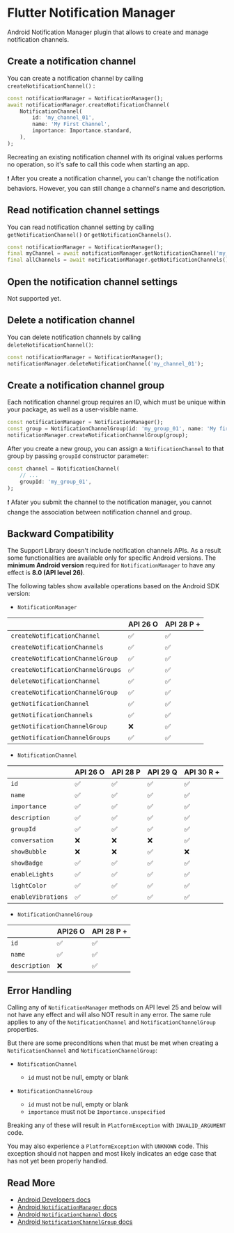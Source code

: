 # Flutter Notification Manager

Android Notification Manager plugin that allows to create and manage notification channels.

## Create a notification channel

You can create a notification channel by calling `createNotificationChannel()` :

```dart
const notificationManager = NotificationManager(); 
await notificationManager.createNotificationChannel(
	NotificationChannel(
		id: 'my_channel_01',
		name: 'My First Channel',
		importance: Importance.standard,
	),
);
```
Recreating an existing notification channel with its original values performs no operation, so it's safe to call this code when starting an app.

❗ After you create a notification channel, you can't change the notification behaviors. However, you can still change a channel's name and description.

## Read notification channel settings

You can read notification channel setting by calling `getNotificationChannel()` or `getNotificationChannels()`.

```dart
const notificationManager = NotificationManager();  
final myChannel = await notificationManager.getNotificationChannel('my_channel_01');  
final allChannels = await notificationManager.getNotificationChannels();
```

## Open the notification channel settings

Not supported yet.

## Delete a notification channel

You can delete notification channels by calling `deleteNotificationChannel()`:

```dart
const notificationManager = NotificationManager();
notificationManager.deleteNotificationChannel('my_channel_01');
```

## Create a notification channel group

Each notification channel group requires an ID, which must be unique within your package, as well as a user-visible name.

```dart
const notificationManager = NotificationManager();
const group = NotificationChannelGroup(id: 'my_group_01', name: 'My first group');
notificationManager.createNotificationChannelGroup(group);
```
After you create a new group, you can assign a `NotificationChannel` to that group by passing `groupId` constructor parameter:

```dart
const channel = NotificationChannel(
	// ...
	groupId: 'my_group_01',
);
```

❗ Afater you submit the channel to the notification manager, you cannot change the association between notification channel and group.

## Backward Compatibility

The Support Library doesn't include notification channels APIs. As a result some functionalities are available only for specific Android versions. The **minimum Android version** required for `NotificationManager`  to have any effect is **8.0 (API level 26)**.

The following tables show available operations based on the Android SDK version:

- `NotificationManager`

|                                   | API 26 O | API 28 P + |
|-----------------------------------|----------|------------|
| `createNotificationChannel`       | ✅        | ✅          |
| `createNotificationChannels`      | ✅        | ✅          |
| `createNotificationChannelGroup`  | ✅        | ✅          |
| `createNotificationChannelGroups` | ✅        | ✅          |
| `deleteNotificationChannel`       | ✅        | ✅          |
| `createNotificationChannelGroup`  | ✅        | ✅          |
| `getNotificationChannel`          | ✅        | ✅          |
| `getNotificationChannels`         | ✅        | ✅          |
| `getNotificationChannelGroup`     | ❌        | ✅          |
| `getNotificationChannelGroups`    | ✅        | ✅          |

- `NotificationChannel`

|                    | API 26 O | API 28 P | API 29 Q | API 30 R + |
|--------------------|----------|----------|----------|------------|
| `id`               | ✅        | ✅        | ✅        | ✅          |
| `name`             | ✅        | ✅        | ✅        | ✅          |
| `importance`       | ✅        | ✅        | ✅        | ✅          |
| `description`      | ✅        | ✅        | ✅        | ✅          |
| `groupId`          | ✅        | ✅        | ✅        | ✅          |
| `conversation`     | ❌        | ❌        | ❌        | ✅          |
| `showBubble`       | ❌        | ❌        | ✅        | ❌          |
| `showBadge`        | ✅        | ✅        | ✅        | ✅          |
| `enableLights`     | ✅        | ✅        | ✅        | ✅          |
| `lightColor`       | ✅        | ✅        | ✅        | ✅          |
| `enableVibrations` | ✅        | ✅        | ✅        | ✅          |

- `NotificationChannelGroup`

|               | API26 O | API 28 P + |
|---------------|---------|------------|
| `id`          | ✅       | ✅          |
| `name`        | ✅       | ✅          |
| `description` | ❌       | ✅          |

## Error Handling

Calling any of `NotificationManager` methods on API level 25 and below will not have any effect and will also NOT result in any error. The same rule applies to any of the `NotificationChannel` and `NotificationChannelGroup` properties. 

But there are some preconditions when that must be met when creating a `NotificationChannel` and `NotificationChannelGroup`:

- `NotificationChannel`
  - `id` must not be null, empty or blank

- `NotificationChannelGroup`
  - `id` must not be null, empty or blank
  - `importance` must not be `Importance.unspecified`

Breaking any of these will result in `PlatformException` with `INVALID_ARGUMENT` code.

You may also experience a `PlatformException` with `UNKNOWN` code. This exception should not happen and most likely indicates an edge case that has not yet been properly handled.

## Read More

- [Android Developers docs](https://developer.android.com/develop/ui/views/notifications/channels)
- [Android `NotificationManager` docs](https://developer.android.com/reference/android/app/NotificationManager)
- [Android `NotificationChannel` docs](https://developer.android.com/reference/android/app/NotificationChannel)
- [Android `NotificationChannelGroup` docs](https://developer.android.com/reference/android/app/NotificationChannelGroup)
